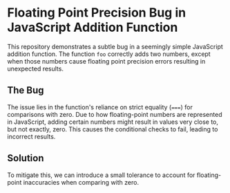 # Floating Point Precision Bug in JavaScript Addition Function

This repository demonstrates a subtle bug in a seemingly simple JavaScript addition function. The function `foo` correctly adds two numbers, except when those numbers cause floating point precision errors resulting in unexpected results.

## The Bug

The issue lies in the function's reliance on strict equality (`===`) for comparisons with zero. Due to how floating-point numbers are represented in JavaScript, adding certain numbers might result in values very close to, but not exactly, zero. This causes the conditional checks to fail, leading to incorrect results. 

## Solution

To mitigate this, we can introduce a small tolerance to account for floating-point inaccuracies when comparing with zero.